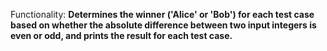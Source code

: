 Functionality: **Determines the winner ('Alice' or 'Bob') for each test case based on whether the absolute difference between two input integers is even or odd, and prints the result for each test case.**